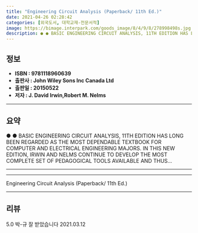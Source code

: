 ```yaml
---
title: "Engineering Circuit Analysis (Paperback/ 11th Ed.)"
date: 2021-04-26 02:28:42
categories: [외국도서, 대학교재-전문서적]
image: https://bimage.interpark.com/goods_image/8/4/9/8/278998498s.jpg
description: ● ● BASIC ENGINEERING CIRCUIT ANALYSIS, 11TH EDITION HAS LONG BEEN REGARDED AS THE MOST DEPENDABLE TEXTBOOK FOR COMPUTER AND ELECTRICAL ENGINEERING MAJORS. IN
---
```


## **정보**

- **ISBN : 9781118960639**
- **출판사 : John Wiley   Sons Inc Canada Ltd**
- **출판일 : 20150522**
- **저자 : J. David Irwin,Robert M. Nelms**

------



## **요약**

●  ●  BASIC ENGINEERING CIRCUIT ANALYSIS, 11TH EDITION HAS LONG BEEN REGARDED AS THE MOST DEPENDABLE TEXTBOOK FOR COMPUTER AND ELECTRICAL ENGINEERING MAJORS. IN THIS NEW EDITION, IRWIN AND NELMS CONTINUE TO DEVELOP THE MOST COMPLETE SET OF PEDAGOGICAL TOOLS AVAILABLE AND  THUS... 

------



------


Engineering Circuit Analysis (Paperback/ 11th Ed.) 

------


## **리뷰** 

5.0 박-규 잘 받았습니다  2021.03.12 <br/>